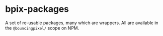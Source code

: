 # bpix-packages

A set of re-usable packages, many which are wrappers.
All are available in the `@bouncingpixel/` scope on NPM.
